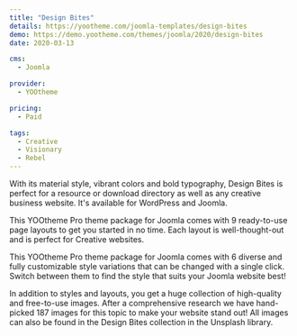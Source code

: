 ```yaml
---
title: "Design Bites"
details: https://yootheme.com/joomla-templates/design-bites
demo: https://demo.yootheme.com/themes/joomla/2020/design-bites
date: 2020-03-13

cms: 
  - Joomla

provider:
  - YOOtheme

pricing:
  - Paid

tags:
  - Creative
  - Visionary
  - Rebel
---
```


With its material style, vibrant colors and bold typography, Design Bites is perfect for a resource or download directory as well as any creative business website. It's available for WordPress and Joomla.

This YOOtheme Pro theme package for Joomla comes with 9 ready-to-use page layouts to get you started in no time. Each layout is well-thought-out and is perfect for Creative websites.

This YOOtheme Pro theme package for Joomla comes with 6 diverse and fully customizable style variations that can be changed with a single click. Switch between them to find the style that suits your Joomla website best!

In addition to styles and layouts, you get a huge collection of high-quality and free-to-use images. After a comprehensive research we have hand-picked 187 images for this topic to make your website stand out! All images can also be found in the Design Bites collection in the Unsplash library.
